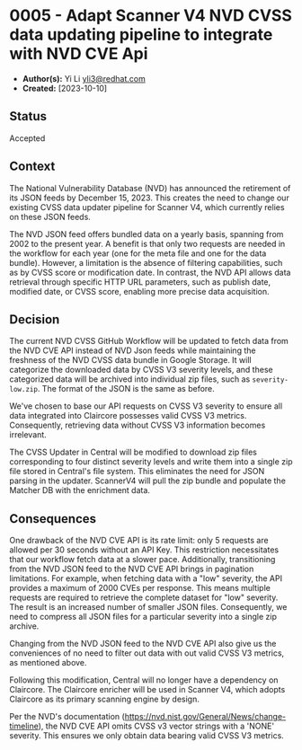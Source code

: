 # 0005 - Adapt Scanner V4 NVD CVSS data updating pipeline to integrate with NVD CVE Api

- **Author(s):** Yi Li <yli3@redhat.com>
- **Created:** [2023-10-10]

## Status

Accepted

## Context

The National Vulnerability Database (NVD) has announced the retirement of its JSON feeds by December 15, 2023. This creates the need to change our existing CVSS data updater pipeline for Scanner V4, which currently relies on these JSON feeds. 

The NVD JSON feed offers bundled data on a yearly basis, spanning from 2002 to the present year. A benefit is that only two requests are needed in the workflow for each year (one for the meta file and one for the data bundle). However, a limitation is the absence of filtering capabilities, such as by CVSS score or modification date. In contrast, the NVD API allows data retrieval through specific HTTP URL parameters, such as publish date, modified date, or CVSS score, enabling more precise data acquisition.


## Decision

The current NVD CVSS GitHub Workflow will be updated to fetch data from the NVD CVE API instead of NVD Json feeds while maintaining the freshness of the NVD CVSS data bundle in Google Storage. It will categorize the downloaded data by CVSS V3 severity levels, and these categorized data will be archived into individual zip files, such as `severity-low.zip`. The format of the JSON is the same as before.  

We've chosen to base our API requests on CVSS V3 severity to ensure all data integrated into Claircore possesses valid CVSS V3 metrics. Consequently, retrieving data without CVSS V3 information becomes irrelevant.

The CVSS Updater in Central will be modified to download zip files corresponding to four distinct severity levels and write them into a single zip file stored in Central's file system. This eliminates the need for JSON parsing in the updater. ScannerV4 will pull the zip bundle and populate the Matcher DB with the enrichment data.

## Consequences

One drawback of the NVD CVE API is its rate limit: only 5 requests are allowed per 30 seconds without an API Key. This restriction necessitates that our workflow fetch data at a slower pace. Additionally, transitioning from the NVD JSON feed to the NVD CVE API brings in pagination limitations. For example, when fetching data with a "low" severity, the API provides a maximum of 2000 CVEs per response. This means multiple requests are required to retrieve the complete dataset for "low" severity. The result is an increased number of smaller JSON files. Consequently, we need to compress all JSON files for a particular severity into a single zip archive.

Changing from the NVD JSON feed to the NVD CVE API also give us the conveniences of no need to filter out data with out valid CVSS V3 metrics, as mentioned above. 

Following this modification, Central will no longer have a dependency on Claircore. The Claircore enricher will be used in Scanner V4, which adopts Claircore as its primary scanning engine by design.

Per the NVD's documentation (https://nvd.nist.gov/General/News/change-timeline), the NVD CVE API omits CVSS v3 vector strings with a 'NONE' severity. This ensures we only obtain data bearing valid CVSS V3 metrics.